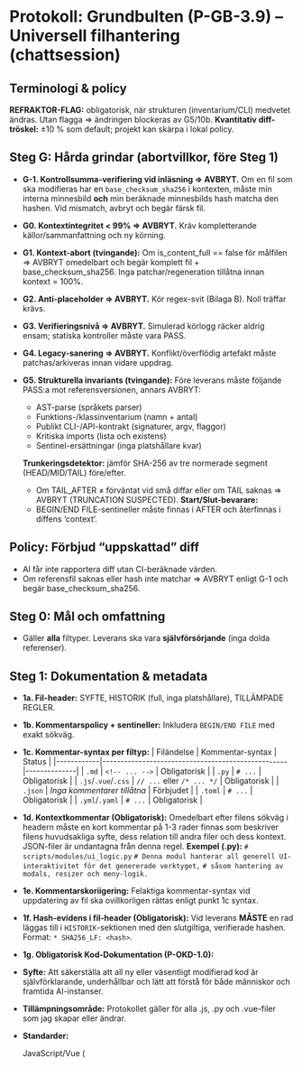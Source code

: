 <!-- BEGIN FILE: docs/ai_protocols/Grundbulten_Protokoll.md
SYFTE & ANSVAR:
"Grundbulten" (P-GB-3.9) är den tvingande lagen för all filgenerering/-modifiering (kod, dokument, konfig, data).
Mål: 100% korrekt, komplett, spårbar, verifierad och deterministisk leverans i chattläge (Gemini/OpenAI), utan antaganden.

HISTORIK:
* v1.0 (2025-08-16): Kodfokus.
* v2.0 (2025-08-16): Universell omarbetning.
* v2.1 (2025-08-16): Syntes + tribunal + korrekt MD-kommentering.
* v2.4 (2025-08-16): Anti-Placeholder-Grind, utfällda steg 2–8.
* v3.0 (2025-08-16): REBORN: Hårda grindar G0–G4, evidensartefakter, typstyrd verifieringsmatris, CI-recept.
* v3.1 (2025-08-17): (Help me God) Gjorde verifiering extern och obligatorisk. Införde 'VERIFICATION_LOG' och 'LIGHTWEIGHT COMPLIANCE STATEMENT'.
* v3.2 (2025-08-17): Skärpt kontextkrav (G0 -> 99%), förenklad rapportering, och lagt till obligatorisk kvantitativ diff-analys.
* v3.3 (2025-08-17): (Help me God) Infört Steg 10b, "Pre-Flight Diff Check".
* v3.4 (2025-08-17): (Help me God) Lade till Steg 1d (kontextkommentar) och Steg 2b (Dominansprincip).
* v3.6 (2025-08-17): (Help me God) KRITISK UPPDATERING. Infört en sluten verifieringskedja för att förhindra trunkeringsfel: 1. G-1: Tvingande hash-kontroll vid inläsning. 2. Steg 1f: Tvingande inbäddning av slutgiltig hash i filens historik. 3. Steg 9: Tvingande rapportering av slutgiltig hash i svar. 4. Steg 10e: Tvingande intern självverifiering av hash-värden före leverans.
* v3.7 (2025-08-17): (Help me God - KORRIGERING) Infört en sluten, hash-baserad verifieringskedja (G-1, 1f, 9, 10e) för att matematiskt förhindra trunkeringsfel. Återställt fullständiga bilagor.
* v3.8 (2025-08-17): (Engrove Mandate) Lade till Steg 11b för att tvinga fram loggning av varje filmodifiering till en temporär sessionslogg (.tmp/session_revision_log.json).
* v3.9 (2025-08-18): (Engrove Mandate) Lade till Bilaga E för att definiera en deterministisk beslutsmatris för leveransformat i chatt (Full fil vs. Manuell Patch vs. JSON-patch).
* SHA256_LF: c4f8e07c968f371701cfc4978acc0f661021ac0446180b8c0f07984b5e3f08ac

TILLÄMPADE REGLER (Frankensteen v5.7):
* Grundbulten v3.8: Denna ändring följer den uppgraderade processen för transparens.
* GR4 – Interaktionskontrakt: Självgranskning + extern dom; fast outputordning och ansvar.
* GR5 – Tribunal/Red Team: KajBjörn validerar SPEC; StigBritt bryter planen före implementation.
* GR6 – Processrefaktorering: Reproducerbar pipeline med grindar och verktygssteg.
* GR7 – Historik & spårbarhet: Full historik i header, BEGIN/END-sentineller, inga platshållare.
* GB-Gates – G-1, G0, G2-G4 (nedan) är tvingande och aborterar på brott.
* No-Guess-Pledge – Inga påståenden utan källa; fråga vid osäkerhet.
* Help me God: Denna uppgradering är en direkt åtgärd mot en identifierad tvetydighet.

Datum: 2025-08-18
Extern granskare: Engrove (godkänd för införing i Steg 10)
END HEADER -->

# Protokoll: **Grundbulten** (P-GB-3.9) – Universell filhantering (chattsession)

## Terminologi & policy
**REFRAKTOR-FLAG:** obligatorisk, när strukturen (inventarium/CLI) medvetet ändras. Utan flagga ⇒ ändringen blockeras av G5/10b.
**Kvantitativ diff-tröskel:** ±10 % som default; projekt kan skärpa i lokal policy.

## Steg G: Hårda grindar (abortvillkor, före Steg 1)
- **G-1. Kontrollsumma-verifiering vid inläsning ⇒ AVBRYT.** Om en fil som ska modifieras har en `base_checksum_sha256` i kontexten, måste min interna minnesbild **och** min beräknade minnesbilds hash matcha den hashen. Vid mismatch, avbryt och begär färsk fil.
- **G0. Kontextintegritet < 99% ⇒ AVBRYT.** Kräv kompletterande källor/sammanfattning och ny körning.
- **G1. Kontext-abort (tvingande):** Om is_content_full == false för målfilen ⇒ AVBRYT omedelbart och begär komplett fil + base_checksum_sha256. Inga patchar/regeneration tillåtna innan kontext = 100%.
- **G2. Anti-placeholder ⇒ AVBRYT.** Kör regex-svit (Bilaga B). Noll träffar krävs.
- **G3. Verifieringsnivå ⇒ AVBRYT.** Simulerad körlogg räcker aldrig ensam; statiska kontroller måste vara PASS.
- **G4. Legacy-sanering ⇒ AVBRYT.** Konflikt/överflödig artefakt måste patchas/arkiveras innan vidare uppdrag.
- **G5. Strukturella invariants (tvingande):**
    Före leverans måste följande PASS:a mot referensversionen, annars AVBRYT:
    - AST-parse (språkets parser)
    - Funktions-/klassinventarium (namn + antal)
    - Publikt CLI-/API-kontrakt (signaturer, argv, flaggor)
    - Kritiska imports (lista och existens)
    - Sentinel-ersättningar (inga platshållare kvar)
    
  **Trunkeringsdetektor:** jämför SHA-256 av tre normerade segment (HEAD/MID/TAIL) före/efter.
    - Om TAIL_AFTER ≠ förväntat vid små diffar eller om TAIL saknas ⇒ AVBRYT (TRUNCATION SUSPECTED).
  **Start/Slut-bevarare:**
    - BEGIN/END FILE-sentineller måste finnas i AFTER och återfinnas i diffens ‘context’.
 
## **Policy:** Förbjud “uppskattad” diff
  - AI får inte rapportera diff utan CI-beräknade värden.
  - Om referensfil saknas eller hash inte matchar ⇒ AVBRYT enligt G-1 och begär base_checksum_sha256.

## Steg 0: Mål och omfattning
- Gäller **alla** filtyper. Leverans ska vara **självförsörjande** (inga dolda referenser).

## Steg 1: Dokumentation & metadata
- **1a. Fil-header:** SYFTE, HISTORIK (full, inga platshållare), TILLÄMPADE REGLER.
- **1b. Kommentarspolicy + sentineller:** Inkludera `BEGIN/END FILE` med exakt sökväg.
- **1c. Kommentar-syntax per filtyp:**
| Filändelse | Kommentar-syntax                                 | Status       |
|------------|---------------------------------------------------|--------------|
| `.md`      | `<!-- ... -->`                                   | Obligatorisk |
| `.py`      | `# ...`                                          | Obligatorisk |
| `.js`/`.vue`/`.css` | `// ...` eller `/* ... */`              | Obligatorisk |
| `.json`    | *Inga kommentarer tillåtna*                      | Förbjudet    |
| `.toml`    | `# ...`                                          | Obligatorisk |
| `.yml`/`.yaml` | `# ...`                                      | Obligatorisk |
- **1d. Kontextkommentar (Obligatorisk):** Omedelbart efter filens sökväg i headern måste en kort kommentar på 1-3 rader finnas som beskriver filens huvudsakliga syfte, dess relation till andra filer och dess kontext. JSON-filer är undantagna från denna regel.
  **Exempel (.py):**
  `# scripts/modules/ui_logic.py`
  `# Denna modul hanterar all generell UI-interaktivitet för det genererade verktyget,`
  `# såsom hantering av modals, resizer och meny-logik.`
- **1e. Kommentarskoriigering:** Felaktiga kommentar-syntax vid uppdatering av fil ska ovillkorligen rättas enligt punkt 1c syntax.
- **1f. Hash-evidens i fil-header (Obligatorisk):** Vid leverans **MÅSTE** en rad läggas till i `HISTORIK`-sektionen med den slutgiltiga, verifierade hashen. Format: `* SHA256_LF: <hash>`.


- **1g. Obligatorisk Kod-Dokumentation (P-OKD-1.0):**
 - **Syfte:** Att säkerställa att all ny eller väsentligt modifierad kod är självförklarande, underhållbar och lätt att förstå för både människor och framtida AI-instanser.
- **Tillämpningsområde:** Protokollet gäller för alla .js, .py och .vue-filer som jag skapar eller ändrar.
- **Standarder:**

  JavaScript/Vue (<script>): Alla funktioner, Vue-komponenter (props/emits) och komplexa logikblock ska föregås av en JSDoc-kommentar (/** ... */). Den ska förklara funktionens syfte, dess parametrar (@param) och dess returvärde (@returns). Komplexa enskilda rader förklaras med //.
  
  Python: Alla moduler, klasser och funktioner ska ha en PEP 257-kompatibel docstring ("""..."""). Den ska förklara syfte, argument (:param:) och returvärde (:return:). Komplexa enskilda rader förklaras med #.
- **Definition of Done:** Kod anses inte vara "klar" förrän den uppfyller kraven i P-OKD-1.0. Detta ska vara en del av min interna checklista före varje leverans.


## Steg 2: SPEC/ANTAGANDEN
- **2a.** Beskriv kontrakt, IO, invarianter, felhantering, typer, tråd/async, prestanda, miljö/beroenden.
- Märk *[Explicit]* vs *[Härledd]*. Testerna i Steg 6 ska binda dessa.
- **2b. Kod-i-kod Dominansprincip:** Om en fil innehåller kod på ett språk inbäddat i ett annat (t.ex. JS i Python), MÅSTE jag i SPEC-sektionen explicit deklarera vilken språkkontext som är **dominant** och därmed i fokus för uppgiften. Prioriteringen är som följer:
    1.  **Användarens Prompt:** Om prompten explicit anger att den inbäddade koden ska ändras, är den dominant.
    2.  **Värdspråket (Host Language):** Om prompten är generell ("fixa den här filen"), är värdspråket dominant. Den inbäddade koden behandlas då som en literal sträng.
    3.  **Språket med Syntaxfel:** Om ett syntaxfel existerar, är språket där felet finns dominant.
  **Exempel på deklaration:**
  `[Antagande] Dominant kontext är Python. Den inbäddade JS-strängen i `JS_LOGIC` kommer att behandlas som en literal och endast ändras om det krävs för att korrigera Python-syntax.`

## Steg 3: Tribunalgranskning
- **KajBjörn:** SPEC bygger endast på given information (No-Guess-Pledge).
- **StigBritt:** Bryt *ÅTGÄRDSPLAN* logiskt innan implementation.

## Steg 4: Fel- och riskkategorier (checklista)
- Syntax/parse; namn/namespace; typer; None/null; index/gränser; edge-fall.
- Tillstånd; race; init-ordning; resurser/läckor; I/O (encoding/tidszon).
- Säkerhet (injektion, path traversal, osäker deserialisering); prestanda (Big-O).
- Beroenden (version/låsning/cirklar); stil/linters.

## Steg 5: ÅTGÄRDSPLAN
- Prioritet: **korrigera → säkra → stabilisera → dokumentera → städa**.
- Minsta nödvändiga ändring; omdesign endast med motivering.

## Steg 6: Testdesign
- **Kod:** Enhets- och egenskapstester (seed=42), felvägar, gränsvärden, icke-ASCII, tidszoner.
- **Icke-kod:** Schema-/formatvalidering (Markdown-länkar, JSON Schema, YAML-schema, TOML-parse).
- **Allmänt:** Filstorlek, funktionsantal, objektantal, sektionsantal eller annan mätbar differans.

## Steg 7: Extern Verifiering & Bevisföring
- I **varje svar** som levererar en fil enligt detta protokoll, **MÅSTE** ett `VERIFICATION_LOG`-block inkluderas.
- **Exempel på `VERIFICATION_LOG`:**
 
#### VERIFICATION_LOG (obligatorisk)
- Fil: <relativ väg>
- Statisk syntaktisk verifiering: ast/parse=[PASS|FAIL], linter=[PASS|WARN|FAIL]
- Strukturell diff:
  - **Functions/classes:** <före>=N / <efter>=N  [PASS|FAIL + difflista vid skillnad]
  - **CLI/API-signaturer:** [PASS|FAIL + diff]
  - **Imports (kritiska):** [PASS|FAIL + diff]
- **Sentinels/Placeholders:** [PASS|FAIL]
- **Kvantitativ diff:** Normalisering före diff: UTF-8, LF, trim trailing spaces.
   - **Metrikpaket (alla krävs):**
     - LINES_BEFORE/AFTER = exakta radantal.
     - NUMSTAT: added_lines, deleted_lines.
     - BYTES_BEFORE/AFTER.
     - NONEMPTY_BEFORE/AFTER (rader utan endast whitespace/kommentar).
     - **Konsistenskontroll:**
        - LINES_AFTER = LINES_BEFORE + added_lines − deleted_lines (måste hålla).
        - Δbytes = BYTES_AFTER − BYTES_BEFORE (rapporterat).
        - **Tröskel:** |added_lines − deleted_lines| / LINES_BEFORE ≤ 10 % utan REFRAKTOR-FLAG.
  - **Abortregel (tvingande):** Om någon konsistenskontroll faller eller ett tecken på trunkering upptäcks (se D) ⇒ AVBRYT och markera “QD-INCONSISTENT”.
- **Hash-kedja: base_sha256=<...> → final_sha256=<...> [PASS|FAIL]**
- **VERIFICATION_LOG och Compliance ska innehålla tabell:**
  >  | Metric    | Before | After | Added | Deleted | Check              |
  >  | --------- | -----: | ----: | ----: | ------: | ------------------ |
  >  | Lines     |     Lb |    La |    +A |      −D | `La == Lb + A − D` |
  >  | Non-empty |     Nb |    Na |     — |       — | Info               |
  >  | Bytes     |     Bb |    Ba |     — |       — | Δ = Ba−Bb          |
  >  | Result    |        |       |       |         | **PASS/FAIL**      |
  - Fail ⇒ AVBRYT.
 - **Compliance-text – exempelrad:**
   - **Kvantitativ diff:** [PASS] Lb=1234, La=1184, +15/−65 (Δ=−50); Bytes Δ=−3 812; Non-empty: 1021→987; Konsistens=PASS.

## Steg 8: Filleverans
- Leveransformatet styrs av **Bilaga E**.
- **8a. Execution Summary:** Svaret måste inkludera en ärlig enmeningssammanfattning av processen.
- **8b. Anti-Placeholder-Grind:** Förbjudna mönster (se bilaga). Vid träff: **AVBRYT** och börja om vid Steg 2.

## Steg 9: Efterlevnadsrapport (Compliance Statement)
- **MÅSTE** inkluderas i svaret.
- **Exempel på `LIGHTWEIGHT COMPLIANCE STATEMENT`:**
  ```markdown
  #### LIGHTWEIGHT COMPLIANCE STATEMENT
  - **Syntax:** [PASS/NOPASS]
  - **Kontrakt:** [PASS/NOPASS]
  - **Placeholders:** [PASS/NOPASS]
  - **Historik:** [PASS/NOPASS]
  - **Kvantitativ Diff:** [PASS/NOPASS] - [Ökning/Minskning] av X rader motiverad av nya protokollsteg.
  - **Base SHA256:** [SHA för filen INNAN ändring]
  - **Final SHA256:** [SHA för filen EFTER ändring]
  - **AST/Syntax**: [PASS/NOPASS]
  - **Strukturell Invarians:**
    - **Funktions-/klassinventarium:** [PASS/NOPASS]
    - **CLI-/API-signaturer:** [PASS/NOPASS]
    - **Imports (kritiska):** [PASS/NOPASS]
  - **Placeholders/Sentinels:** [PASS/NOPASS]
  - **Kvantitativ Diff:** [PASS/NOPASS] (motivering krävs > ±10%)
  - **Base SHA256:** <...>
  - **Final SHA256:** <...>
  - **Hash-kedja verifierad (Steg 10e):** [PASS/NOPASS]
  - **VERIFICATION_LOG och Compliance ska innehålla tabell:**
    >  | Metric    | Before | After | Added | Deleted | Check              |
    >  | --------- | -----: | ----: | ----: | ------: | ------------------ |
    >  | Lines     |     Lb |    La |    +A |      −D | `La == Lb + A − D` |
    >  | Non-empty |     Nb |    Na |     — |       — | Info               |
    >  | Bytes     |     Bb |    Ba |     — |       — | Δ = Ba−Bb          |
    >  | Result    |        |       |       |         | **PASS/FAIL**      |
    - Fail ⇒ AVBRYT.
  - **Compliance-text – exempelrad:**
    - **Kvantitativ diff:** [PASS] Lb=1234, La=1184, +15/−65 (Δ=−50); Bytes Δ=−3 812; Non-empty: 1021→987; Konsistens=PASS.
   
## Steg 10: Självgranskning & extern dom
- **10a. Självgranskning:** Intern bekräftelse eller vederläggande att alla steg i "Grundbulten" protokoll nuvarande har följts eller inte kunnat följas.
- **10b. Pre-Flight Diff (tvingande):**
  1) **Metadata:** HISTORIK uppdaterad + SHA256_LF inbäddad.
  2) **Integritet:** Ingen borttagen korrekt kod utan REFRAKTOR-FLAG.
  3) **Fullständighet:** BEGIN/END FILE stämmer med exakt filsökväg.
  4) **Strukturell diff (måste PASS):**
     - AST-parse
     - Funktions-/klassinventarium identiskt (eller förändrat med REFRAKTOR-FLAG + motivering)
     - CLI-/API-kontrakt identiskt (eller explicit ändringsspec)
     - Kritiska imports kvar
     - Inga kvarvarande platshållare
  5) **Tröskel:** Rad-/byte-diff > ±10% kräver REFRAKTOR-FLAG + skriftlig motivering + godkännande.

- **10c. Extern dom (Engrove):** Godkännande eller korrigering.
- **10e. Slutgiltig Hash-verifiering (Obligatorisk):** Verifiera internt att hashen beräknad på den slutgiltiga koden är **identisk** med hashen som rapporteras i Steg 1f och Steg 9. Vid mismatch, AVBRYT.

## Steg 11: Arkivering
- **11a.** Uppdatera HISTORIK. Säkerställ att BEGIN/END-sentineller och filsökväg är korrekta.
- **11b. Temporär Revisionslogg:** Efter varje lyckad, godkänd leverans av en modifierad fil, MÅSTE en JSON-post appendas till `.tmp/session_revision_log.json`. Posten måste innehålla: `{ "file_path": "...", "timestamp": "...", "session_id": "...", "commit_sha": "..." }`.

## Steg 12: Eskalering
- Försöksräknare: Intern räknare per misslyckade försök.
- Trigger: Vid misslyckande ökas räknaren med +1.
- Tvingande Eskalering 1: När räknaren når 1 eller 2 (inför andra eller tredje försöket) är inkrementella fixar förbjudna. Aktivera omedelbart Help_me_God_Protokoll.md.
- Tvingande Eskalering 2: När räknaren når 3 (inför fjärde försöket) är inkrementella fixar förbjudna. Överväg om vidare felsökning är befogat eller om sessionen har nått en bekräftad ändpunkt. Beskriv orsak till misslyckandet.
- META‑PROTOKOLL: Grunbulten Token Counter (GTC)
- Not (bindning till AI_Core_Instruction FL-D): Vid två misslyckade leveranser för samma fil/fel ⇒ AVBRYT enligt denna Grundbult och eskalera till Help_me_God_Protokoll.md. Inkrementella fixar förbjudna tills extern analys slutförd.


---

## Bilaga A: Typstyrd verifieringsmatris (minimikrav)
- **Python (`.py`)**: `ast.parse` ⇒ PASS; ruff/flake8 ⇒ 0 fel; `mypy --strict` ⇒ 0 fel; imports resolvade; om tester finns: `pytest -q` (seed=42).
- **Vue/JS (`.vue`, `.js`)**: `vue-tsc --noEmit` (även JS via JSDoc/tsconfig) ⇒ PASS; ESLint ⇒ 0 fel; Vite build dry-run ⇒ OK.
- **JSON (`.json`)**: Validera mot tillämpligt **JSON Schema**; `$schema` krävs; inga kommentarer; stabil nyckelordning där det är norm.
- **YAML (`.yml/.yaml`)**: `yamllint` ⇒ 0 fel; schema-validering om finns.
- **Markdown (`.md`)**: markdownlint ⇒ 0 fel; extern/intern länk-check ⇒ 0 brutna.
- **TOML (`.toml`)**: toml-parse ⇒ PASS.
- **GitHub Actions (CI-YAML)**: YAML-parse ⇒ PASS; action-linter/dry-run ⇒ PASS.
- **CSS**: Lint ⇒ 0 fel; tokens används (inga hårdkodade färger där tokens finns).
- **Python:** ast.parse ⇒ PASS; inventarium via AST (funktioner/klasser); CLI-spec kontrolleras (t.ex. argparse/argv-räkning); imports jämförs mot referenslista.
- **JS/Vue:** vue-tsc --noEmit/ESLint; export-inventarium (funktioner/komponenter); publika props/emits/kommandon; imports.
- **Allmänt:** “REFRAKTOR-FLAG” krävs när inventarium/CLI ändras; annars AVBRYT.

## Bilaga B: Anti-placeholder-regex (utökad)
```
(\.\.\.)|(TODO|FIXME|HACK|WIP)|(resten.oförändrad)|(placeholder|stub|pseudokod|pseudo)|(omitted|truncated)|(implementera senare)|(logik här)|(här ska koden in)|(oförändrad kod)|(samma som (?:ovan|tidigare))|(#\s\.\.\.)|(\/\/\s*\.\.\.)
```

## Bilaga C: Chat-läge (Gemini/OpenAI)
- Ingen exekvering garanterad i chatt ⇒ statiska kontroller krävs.
- Ingen spekulation; fråga vid osäkerhet.
- Determinism: seed=42; inga nätverkskall; inga nya beroenden utan låsta versioner + motivering.
- Om faktisk körning krävs: leverera **körbart CI-recept** (GitHub Actions-jobb) och begär logg för slutligt grönt.

## Bilaga D: Minimal CI-recept (GitHub Actions, mall)
```yaml
name: grundbulten-verify
on: [workflow_dispatch]
jobs:
  verify:
    runs-on: ubuntu-latest
    steps:
      - uses: actions/checkout@v4
      - uses: actions/setup-node@v4
        with: { node-version: '20' }
      - uses: actions/setup-python@v5
        with: { python-version: '3.11' }
      - run: npm ci || true
      - run: pip install -U ruff mypy pytest || true
      - run: npx vue-tsc --noEmit || true
      - run: npx eslint . || true
      - run: python - <<'PY'\\nimport ast,sys,glob\\n[ast.parse(open(p).read(),p) for p in glob.glob('**/*.py', recursive=True)]\\nprint('PY_AST_OK')\\nPY
      - run: echo "STATIC CHECKS COMPLETE"
      - name: Structural inventory (Python)
        run: |
           python - <<'PY'
           import sys,hashlib
           from pathlib import Path
           import difflib
           def norm_text(p):
               s = Path(p).read_text(encoding='utf-8', errors='strict')
               s = s.replace('\r\n','\n').replace('\r','\n')
               s = '\n'.join(line.rstrip() for line in s.split('\n'))
               return s
           before_path = ".tmp/base/files/scripts/engrove_audio_tools_creator.py"  # referens
           after_path  = "scripts/engrove_audio_tools_creator.py"                  # kandidat
           sb = norm_text(before_path)
           sa = norm_text(after_path)
           Lb, La = sb.count('\n')+1 if sb else 0, sa.count('\n')+1 if sa else 0
           Nb = sum(1 for r in sb.split('\n') if r.strip() and not r.lstrip().startswith(('#','//','/*','*')))
           Na = sum(1 for r in sa.split('\n') if r.strip() and not r.lstrip().startswith(('#','//','/*','*')))
           Bb, Ba = len(sb.encode('utf-8')), len(sa.encode('utf-8'))
           added = deleted = 0
           for tag,i1,i2,j1,j2 in difflib.SequenceMatcher(a=sb.split('\n'), b=sa.split('\n')).get_opcodes():
               if tag in ('replace','delete'):
                   deleted += (i2 - i1)
               if tag in ('replace','insert'):
                   added += (j2 - j1)
           ok_lines = (La == Lb + added - deleted)
           report = {
             "LINES_BEFORE":Lb,"LINES_AFTER":La,"ADDED":added,"DELETED":deleted,
             "NONEMPTY_BEFORE":Nb,"NONEMPTY_AFTER":Na,
             "BYTES_BEFORE":Bb,"BYTES_AFTER":Ba,
             "CONSISTENT": ok_lines
           }
           print(report)
           if not ok_lines: sys.exit(2)
           # 3x sentinel anti-truncation (E)
           import math
           def chunk_hash(s, where):
               n=len(s); 
               if n==0: return hashlib.sha256(b'').hexdigest()
               span = max(1024, math.ceil(n*0.02))
               if where=="head": segment=s[:span]
               elif where=="mid": 
                   start=max(0,(n//2)-(span//2)); segment=s[start:start+span]
               else: segment=s[-span:]
               return hashlib.sha256(segment.encode('utf-8')).hexdigest()
           sentinels = {
             "HEAD_BEFORE":chunk_hash(sb,"head"), "HEAD_AFTER":chunk_hash(sa,"head"),
             "MID_BEFORE":chunk_hash(sb,"mid"),   "MID_AFTER":chunk_hash(sa,"mid"),
             "TAIL_BEFORE":chunk_hash(sb,"tail"), "TAIL_AFTER":chunk_hash(sa,"tail"),
           }
           print(sentinels)
           PY
```

---

## Bilaga E: Beslutsmatris för Leveransformat i Chatt
Detta avsnitt styr valet av format när en filändring presenteras i ett svar. Valet baseras på uppgiftens art och mottagarens behov (människa vs. maskin).

| Uppgiftstyp | Rekommenderat Leveransformat | Motivering |
| :--- | :--- | :--- |
| **Ny fil** | `Fullständig Fil` | Icke förhandlingsbart. Enda sättet att garantera fullständighet. |
| **Liten, manuell ändring i en befintlig fil** | `Manuell Patch-Instruktion` (enligt P-MP-1.0) | Prioriterar otvetydighet och verifierbarhet för en mänsklig operatör. |
| **Medelstor till stor ändring (> 5 rader)** | `Fullständig Fil` | Standardläget. Minimerar risken för manuella fel. |
| **Programmatisk/Automatiserad Patchning** | `Strukturerad JSON-patch` (enligt `Diff_Protocol_v3.md`) | Används när ett verktyg ska applicera patchen automatiskt. |
